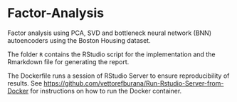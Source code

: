 # Factor-Analysis

Factor analysis using PCA, SVD and bottleneck neural network (BNN) autoencoders using the Boston Housing dataset.

The folder ```R``` contains the RStudio script for the implementation and the Rmarkdown file for generating the report. 

The Dockerfile runs a session of RStudio Server to ensure reproducibility of results. See https://github.com/vettorefburana/Run-Rstudio-Server-from-Docker for instructions on how to run the Docker container.
